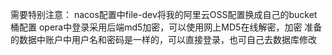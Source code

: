 需要特别注意：
    nacos配置中file-dev将我的阿里云OSS配置换成自己的bucket桶配置
    opera中登录采用后端md5加密，可以使用网上MD5在线解密，加密
        准备的数据中账户中用户名和密码是一样的，可以直接登录，也可自己去数据库修改
